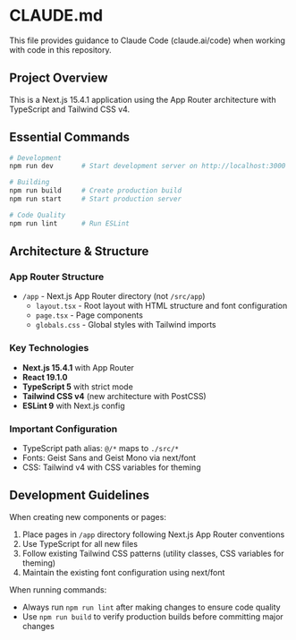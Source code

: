 # CLAUDE.md

This file provides guidance to Claude Code (claude.ai/code) when working with code in this repository.

## Project Overview

This is a Next.js 15.4.1 application using the App Router architecture with TypeScript and Tailwind CSS v4.

## Essential Commands

```bash
# Development
npm run dev       # Start development server on http://localhost:3000

# Building
npm run build     # Create production build
npm run start     # Start production server

# Code Quality
npm run lint      # Run ESLint
```

## Architecture & Structure

### App Router Structure
- `/app` - Next.js App Router directory (not `/src/app`)
  - `layout.tsx` - Root layout with HTML structure and font configuration
  - `page.tsx` - Page components
  - `globals.css` - Global styles with Tailwind imports

### Key Technologies
- **Next.js 15.4.1** with App Router
- **React 19.1.0**
- **TypeScript 5** with strict mode
- **Tailwind CSS v4** (new architecture with PostCSS)
- **ESLint 9** with Next.js config

### Important Configuration
- TypeScript path alias: `@/*` maps to `./src/*`
- Fonts: Geist Sans and Geist Mono via next/font
- CSS: Tailwind v4 with CSS variables for theming

## Development Guidelines

When creating new components or pages:
1. Place pages in `/app` directory following Next.js App Router conventions
2. Use TypeScript for all new files
3. Follow existing Tailwind CSS patterns (utility classes, CSS variables for theming)
4. Maintain the existing font configuration using next/font

When running commands:
- Always run `npm run lint` after making changes to ensure code quality
- Use `npm run build` to verify production builds before committing major changes